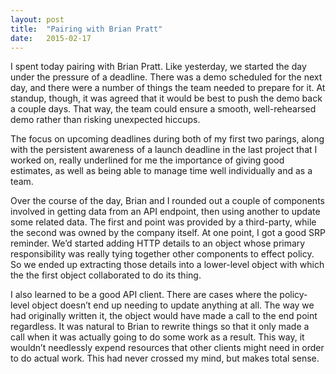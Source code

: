 ```yaml
---
layout: post
title:  "Pairing with Brian Pratt"
date:   2015-02-17
---
```


I spent today pairing with Brian Pratt. Like yesterday, we started the day under the pressure of a deadline. There was a demo scheduled for the next day, and there were a number of things the team needed to prepare for it. At standup, though, it was agreed that it would be best to push the demo back a couple days. That way, the team could ensure a smooth, well-rehearsed demo rather than risking unexpected hiccups.

The focus on upcoming deadlines during both of my first two parings, along with the persistent awareness of a launch deadline in the last project that I worked on, really underlined for me the importance of giving good estimates, as well as being able to manage time well individually and as a team.

Over the course of the day, Brian and I rounded out a couple of components involved in getting data from an API endpoint, then using another to update some related data. The first and point was provided by a third-party, while the second was owned by the company itself. At one point, I got a good SRP reminder. We’d started adding HTTP details to an object whose primary responsibility was really tying together other components to effect policy. So we ended up extracting those details into a lower-level object with which the the first object collaborated to do its thing.

I also learned to be a good API client. There are cases where the policy-level object doesn’t end up needing to update anything at all. The way we had originally written it, the object would have made a call to the end point regardless. It was natural to Brian to rewrite things so that it only made a call when it was actually going to do some work as a result. This way, it wouldn’t needlessly expend resources that other clients might need in order to do actual work. This had never crossed my mind, but makes total sense.